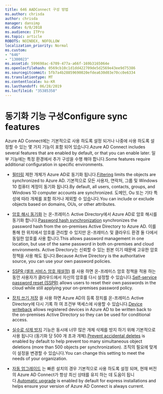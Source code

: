 ```yaml
---
title: 646 AADConnect 구성 방법
ms.author: chrisda
author: chrisda
manager: dansimp
ms.date: 6/8/2018
ms.audience: ITPro
ms.topic: article
ROBOTS: NOINDEX, NOFOLLOW
localization_priority: Normal
ms.custom:
- "646"
- "1300023"
ms.assetid: 599698ac-6709-477a-a66f-169b3165064e
ms.openlocfilehash: 0569cb10c1d1dd422709de5d2569e43ee9d75386
ms.sourcegitcommit: 5fb7a4b28859690020efdea630d03e70cc0e6334
ms.translationtype: MT
ms.contentlocale: ko-KR
ms.lasthandoff: 06/28/2019
ms.locfileid: "35385358"
---
```

# <a name="configure-sync-features"></a><span data-ttu-id="32614-102">동기화 기능 구성</span><span class="sxs-lookup"><span data-stu-id="32614-102">Configure sync features</span></span>

<span data-ttu-id="32614-103">Azure AD Connect에는 기본적으로 사용 하도록 설정 되거나 나중에 사용 하도록 설정할 수 있는 몇 가지 기능이 포함 되어 있습니다.</span><span class="sxs-lookup"><span data-stu-id="32614-103">Azure AD Connect includes several features that are enabled by default, or that you can enable later.</span></span> <span data-ttu-id="32614-104">일부 기능에는 특정 환경에서 추가 구성을 수행 해야 합니다.</span><span class="sxs-lookup"><span data-stu-id="32614-104">Some features require additional configuration in specific environments.</span></span>

- <span data-ttu-id="32614-105">[필터링](https://docs.microsoft.com/azure/active-directory/connect/active-directory-aadconnectsync-configure-filtering) 제한 개체가 Azure AD로 동기화 됩니다.</span><span class="sxs-lookup"><span data-stu-id="32614-105">[Filtering](https://docs.microsoft.com/azure/active-directory/connect/active-directory-aadconnectsync-configure-filtering) limits the objects are synchronized to Azure AD.</span></span> <span data-ttu-id="32614-106">기본적으로 모든 사용자, 연락처, 그룹 및 Windows 10 컴퓨터 계정이 동기화 됩니다.</span><span class="sxs-lookup"><span data-stu-id="32614-106">By default, all users, contacts, groups, and Windows 10 computer accounts are synchronized.</span></span> <span data-ttu-id="32614-107">도메인, Ou 또는 기타 특성에 따라 개체를 포함 하거나 제외할 수 있습니다.</span><span class="sxs-lookup"><span data-stu-id="32614-107">You can include or exclude objects based on domains, OUs, or other attributes.</span></span>

- <span data-ttu-id="32614-108">[암호 해시 동기화](https://docs.microsoft.com/azure/active-directory/connect/active-directory-aadconnectsync-implement-password-hash-synchronization) 는 온-프레미스 Active Directory에서 Azure AD로 암호 해시를 동기화 합니다.</span><span class="sxs-lookup"><span data-stu-id="32614-108">[Password hash synchronization](https://docs.microsoft.com/azure/active-directory/connect/active-directory-aadconnectsync-implement-password-hash-synchronization) synchronizes the password hash from the on-premises Active Directory to Azure AD.</span></span> <span data-ttu-id="32614-109">이를 통해 한 위치에서 암호를 관리할 수 있지만 온-프레미스 및 클라우드 환경 둘 다에서 동일한 암호를 사용 합니다.</span><span class="sxs-lookup"><span data-stu-id="32614-109">This allows password management in one location, but use of the same password in both on-premises and cloud environments.</span></span> <span data-ttu-id="32614-110">Active Directory는 신뢰할 수 있는 원본 이기 때문에 고유한 암호 정책을 사용 해도 됩니다.</span><span class="sxs-lookup"><span data-stu-id="32614-110">Because Active Directory is the authoritative source, you can use your own password policies.</span></span>

- <span data-ttu-id="32614-111">[SSPR (셀프 서비스 암호 재설정)](https://docs.microsoft.com/azure/active-directory/authentication/quickstart-sspr) 를 사용 하면 온-프레미스 암호 정책을 적용 하는 동안 사용자가 클라우드에서 자신의 암호를 다시 설정할 수 있습니다.</span><span class="sxs-lookup"><span data-stu-id="32614-111">[Self-service password reset (SSPR)](https://docs.microsoft.com/azure/active-directory/authentication/quickstart-sspr) allows users to reset their own passwords in the cloud while still applying your on-premises password policy.</span></span>

- <span data-ttu-id="32614-112">[장치 쓰기 저장](https://docs.microsoft.com/azure/active-directory/connect/active-directory-aadconnect-feature-device-writeback) 을 사용 하면 Azure AD의 등록 장치를 온-프레미스 Active Directory에 다시 기록 하 여 조건부 액세스에 사용할 수 있습니다.</span><span class="sxs-lookup"><span data-stu-id="32614-112">[Device writeback](https://docs.microsoft.com/azure/active-directory/connect/active-directory-aadconnect-feature-device-writeback) allows registered devices in Azure AD to be written back to the on-premises Active Directory so they can be used for conditional access.</span></span>

- <span data-ttu-id="32614-113">[실수로 삭제 방지](https://docs.microsoft.com/azure/active-directory/connect/active-directory-aadconnectsync-feature-prevent-accidental-deletes) 기능은 동시에 너무 많은 개체 삭제를 방지 하기 위해 기본적으로 사용 됩니다 (동기화 당 500 개 초과 개체).</span><span class="sxs-lookup"><span data-stu-id="32614-113">[Prevent accidental deletes](https://docs.microsoft.com/azure/active-directory/connect/active-directory-aadconnectsync-feature-prevent-accidental-deletes) is enabled by default to help prevent too many simultaneous object deletions (more than 500 objects per synchronization).</span></span> <span data-ttu-id="32614-114">조직의 필요에 맞게이 설정을 변경할 수 있습니다.</span><span class="sxs-lookup"><span data-stu-id="32614-114">You can change this setting to meet the needs of your organization.</span></span>

- <span data-ttu-id="32614-115">[자동 업그레이드](https://docs.microsoft.com/azure/active-directory/connect/active-directory-aadconnect-feature-automatic-upgrade) 는 빠른 설치의 경우 기본적으로 사용 하도록 설정 되며, 현재 버전의 Azure AD Connect가 항상 최신 상태를 유지 하는 데 도움이 됩니다.</span><span class="sxs-lookup"><span data-stu-id="32614-115">[Automatic upgrade](https://docs.microsoft.com/azure/active-directory/connect/active-directory-aadconnect-feature-automatic-upgrade) is enabled by default for express installations and helps ensure your version of Azure AD Connect is always current.</span></span>
